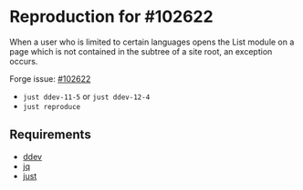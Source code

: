 # Reproduction for #102622

When a user who is limited to certain languages opens the List module on a page
which is not contained in the subtree of a site root, an exception occurs.

Forge issue: [#102622](https://forge.typo3.org/issues/102622)

* `just ddev-11-5` or `just ddev-12-4`
* `just reproduce`

## Requirements

* [ddev](https://ddev.com/)
* [jq](https://jqlang.github.io/jq/)
* [just](https://github.com/casey/just)
